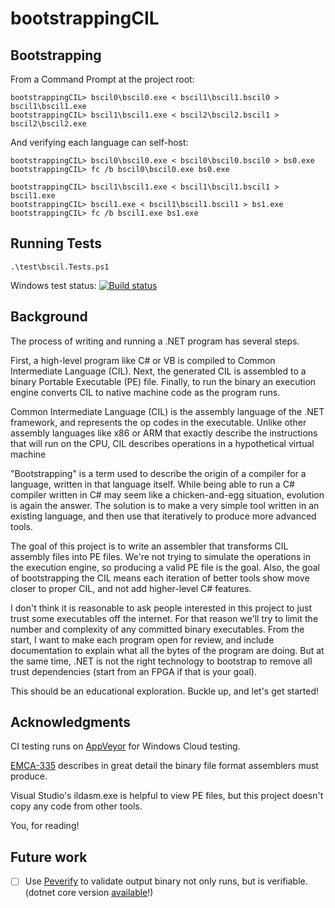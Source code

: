 bootstrappingCIL
================

Bootstrapping
-------------

From a Command Prompt at the project root:

    bootstrappingCIL> bscil0\bscil0.exe < bscil1\bscil1.bscil0 > bscil1\bscil1.exe
    bootstrappingCIL> bscil1\bscil1.exe < bscil2\bscil2.bscil1 > bscil2\bscil2.exe
    
And verifying each language can self-host:

    bootstrappingCIL> bscil0\bscil0.exe < bscil0\bscil0.bscil0 > bs0.exe
    bootstrappingCIL> fc /b bscil0\bscil0.exe bs0.exe
    
    bootstrappingCIL> bscil1\bscil1.exe < bscil1\bscil1.bscil1 > bscil1.exe
    bootstrappingCIL> bscil1.exe < bscil1\bscil1.bscil1 > bs1.exe
    bootstrappingCIL> fc /b bscil1.exe bs1.exe


Running Tests
-------------

    .\test\bscil.Tests.ps1

Windows test status: [![Build status](https://ci.appveyor.com/api/projects/status/cnd0aqt66wc98ncm)](https://ci.appveyor.com/project/darthwalsh/bootstrappingcil)

Background
----------

The process of writing and running a .NET program has several steps.

First, a high-level program like C# or VB is compiled to Common Intermediate Language (CIL).
Next, the generated CIL is assembled to a binary Portable Executable (PE) file.
Finally, to run the binary an execution engine converts CIL to native machine code as the program runs.

Common Intermediate Language (CIL) is the assembly language of the .NET framework, and represents the op codes in the executable.
Unlike other assembly languages like x86 or ARM that exactly describe the instructions that will run on the CPU,
 CIL describes operations in a hypothetical virtual machine 
 
"Bootstrapping" is a term used to describe the origin of a compiler for a language, written in that language itself.
While being able to run a C# compiler written in C# may seem like a chicken-and-egg situation, evolution is again the answer.
The solution is to make a very simple tool written in an existing language, and then use that iteratively to produce more advanced tools.

The goal of this project is to write an assembler that transforms CIL assembly files into PE files.
We're not trying to simulate the operations in the execution engine, so producing a valid PE file is the goal. 
Also, the goal of bootstrapping the CIL means each iteration of better tools show move closer to proper CIL, and not add higher-level C# features.

I don't think it is reasonable to ask people interested in this project to just trust some executables off the internet.
For that reason we'll try to limit the number and complexity of any committed binary executables.
From the start, I want to make each program open for review, and include documentation to explain what all the bytes of the program are doing.
But at the same time, .NET is not the right technology to bootstrap to remove all trust dependencies (start from an FPGA if that is your goal).

This should be an educational exploration. Buckle up, and let's get started!

Acknowledgments
---------------

CI testing runs on [AppVeyor](http://www.appveyor.com/) for Windows Cloud testing.

[EMCA-335](http://www.ecma-international.org/publications/files/ECMA-ST/ECMA-335.pdf) describes in great detail the binary file format assemblers must produce.

Visual Studio's ildasm.exe is helpful to view PE files, but this project doesn't copy any code from other tools.

You, for reading!


Future work
-----------

- [ ] Use [Peverify](https://learn.microsoft.com/en-us/dotnet/framework/tools/peverify-exe-peverify-tool) to validate output binary not only runs, but is verifiable. (dotnet core version [available](https://stackoverflow.com/a/71981768/771768)!)